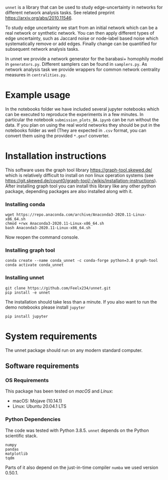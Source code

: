 `unnet` is a library that can be used to study edge-uncertainty in networks for different network analysis tasks. See related preprint https://arxiv.org/abs/2010.11546.

To study edge uncertainty we start from an initial network which can be a real network or synthetic network. You can then apply different types of edge uncertainty, such as Jaccard noise or node-label based noise which systematically remove or add edges. Finally change can be quantified for subsequent network analysis tasks.

In unnet we provide a network generator for the barabasi+ homophily model in `generators.py`. Different samplers can be found in `samplers.py`. As network analysis task we provide wrappers for common network centrality measures in `centralities.py`.

# Example usage

In the notebooks folder we have included several jupyter notebooks which can be executed to reproduce the experiments in a few minutes.
In particular the notebook `submission_plots_BA.ipynb` can be run without the data.
If you plan on using the real world networks they should be put in the notebooks folder as well (They are expected in `.csv` format, you can convert them using the provided `*.gexf` converter.


# Installation instructions
This software uses the graph tool library https://graph-tool.skewed.de/ which is relatively difficult to install on non linux operation systems (see https://git.skewed.de/count0/graph-tool/-/wikis/installation-instructions).
After installing graph tool you can install this library like any other python package, depending packages are also installed along with it.

### Installing conda
```
wget https://repo.anaconda.com/archive/Anaconda3-2020.11-Linux-x86_64.sh
chmod +rwx Anaconda3-2020.11-Linux-x86_64.sh
bash Anaconda3-2020.11-Linux-x86_64.sh
```
Now reopen the command console.
### Installing graph tool
```
conda create --name conda_unnet -c conda-forge python=3.8 graph-tool
conda activate conda_unnet
```
### Installing unnet
```
git clone https://github.com/Feelx234/unnet.git
pip install -e unnet
```
The installation should take less than a minute.
If you also want to run the demo notebooks please install `jupyter`
```
pip install jupyter
```


# System requirements
The unnet package should run on any modern standard computer.


## Software requirements
### OS Requirements
This package has been tested on *macOS* and *Linux*:
+ macOS: Mojave (10.14.1)
+ Linux: Ubuntu 20.04.1 LTS

### Python Dependencies
The code was tested with Python 3.8.5.
`unnet` depends on the Python scientific stack.

```
numpy
pandas
matplotlib
tqdm
```
Parts of it also depend on the just-in-time compiler `numba` we used version 0.50.1.
